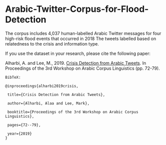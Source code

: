 # Arabic-Twitter-Corpus-for-Flood-Detection
The corpus includes 4,037 human-labelled Arabic Twitter messages for four high-risk flood events that occurred in 2018
The tweets labelled based on relatedness to the crisis and information type. 


If you use the dataset in your research, please cite the following paper: 

Alharbi, A. and Lee, M., 2019. [Crisis Detection from Arabic Tweets](https://www.aclweb.org/anthology/W19-5609.pdf). In Proceedings of the 3rd Workshop on Arabic Corpus Linguistics (pp. 72-79). 

```
BibTeX:

@inproceedings{alharbi2019crisis,

 title={Crisis Detection from Arabic Tweets},
  
 author={Alharbi, Alaa and Lee, Mark},
  
 booktitle={Proceedings of the 3rd Workshop on Arabic Corpus Linguistics},
  
 pages={72--79},
  
 year={2019}
}
```
